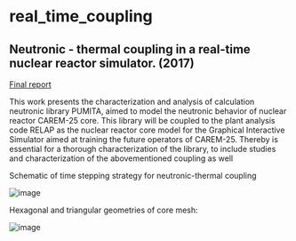 # real_time_coupling
## Neutronic - thermal coupling in a real-time nuclear reactor simulator. (2017)

[Final report](https://github.com/rgmartin/real_time_coupling/blob/main/Documentaci%C3%B3n/ClassicThesis.pdf)

This work presents the characterization and analysis of calculation neutronic library PUMITA, aimed to model the neutronic behavior of nuclear reactor CAREM-25
core. This library will be coupled to the plant analysis code RELAP as the nuclear
reactor core model for the Graphical Interactive Simulator aimed at training the
future operators of CAREM-25. Thereby is essential for a thorough characterization of the library, to include studies and characterization of the abovementioned
coupling as well

Schematic of time stepping strategy for neutronic-thermal coupling

![image](https://user-images.githubusercontent.com/14916680/165780931-4c64b527-e192-4b19-9378-9605d6f947b8.png)


Hexagonal and triangular geometries of core mesh:

![image](https://user-images.githubusercontent.com/14916680/165781184-5290b701-8e00-492e-956b-dd837d55c451.png)
